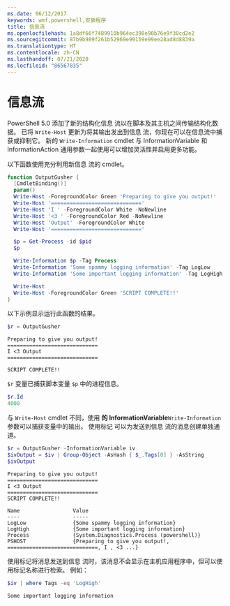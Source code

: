```yaml
---
ms.date: 06/12/2017
keywords: wmf,powershell,安装程序
title: 信息流
ms.openlocfilehash: 1a8df66f7489910b964ec398e90b76e9f30cd2e2
ms.sourcegitcommit: 87b9b989f261b52969e99159e99ee28ad8d8839a
ms.translationtype: HT
ms.contentlocale: zh-CN
ms.lasthandoff: 07/21/2020
ms.locfileid: "86567835"
---
```

# <a name="information-stream"></a>信息流

PowerShell 5.0 添加了新的结构化信息  流以在脚本及其主机之间传输结构化数据。 已将 `Write-Host` 更新为将其输出发出到信息  流，你现在可以在信息流中捕获或抑制它。 新的 `Write-Information` cmdlet 与 InformationVariable  和 InformationAction  通用参数一起使用可以增加灵活性并启用更多功能。

以下函数使用充分利用新信息  流的 cmdlet。

```powershell
function OutputGusher {
  [CmdletBinding()]
  param()
  Write-Host -ForegroundColor Green 'Preparing to give you output!'
  Write-Host '============================='
  Write-Host 'I ' -ForegroundColor White -NoNewline
  Write-Host '<3 ' -ForegroundColor Red -NoNewline
  Write-Host 'Output' -ForegroundColor White
  Write-Host '============================='

  $p = Get-Process -id $pid
  $p

  Write-Information $p -Tag Process
  Write-Information 'Some spammy logging information' -Tag LogLow
  Write-Information 'Some important logging information' -Tag LogHigh

  Write-Host
  Write-Host -ForegroundColor Green 'SCRIPT COMPLETE!!'
}
```

以下示例显示运行此函数的结果。

```powershell
$r = OutputGusher
```

```Output
Preparing to give you output!
=============================
I <3 Output
=============================

SCRIPT COMPLETE!!
```

`$r` 变量已捕获脚本变量 `$p` 中的进程信息。

```powershell
$r.Id
4008
```

与 `Write-Host` cmdlet 不同，使用  **的 InformationVariable**`Write-Information` 参数可以捕获变量中的输出。 使用标记  可以为发送到信息  流的消息创建单独通道。

```powershell
$r = OutputGusher -InformationVariable iv
$ivOutput = $iv | Group-Object -AsHash { $_.Tags[0] } -AsString
$ivOutput
```

```Output
Preparing to give you output!
=============================
I <3 Output
=============================
SCRIPT COMPLETE!!

Name                 Value
----                 -----
LogLow               {Some spammy logging information}
LogHigh              {Some important logging information}
Process              {System.Diagnostics.Process (powershell)}
PSHOST               {Preparing to give you output!, =============================, I , <3 ...}
```

使用标记将消息发送到信息  流时，该消息不会显示在主机应用程序中，但可以使用标记名称进行检索。 例如：

```powershell
$iv | where Tags -eq 'LogHigh'
```

```Output
Some important logging information
```
